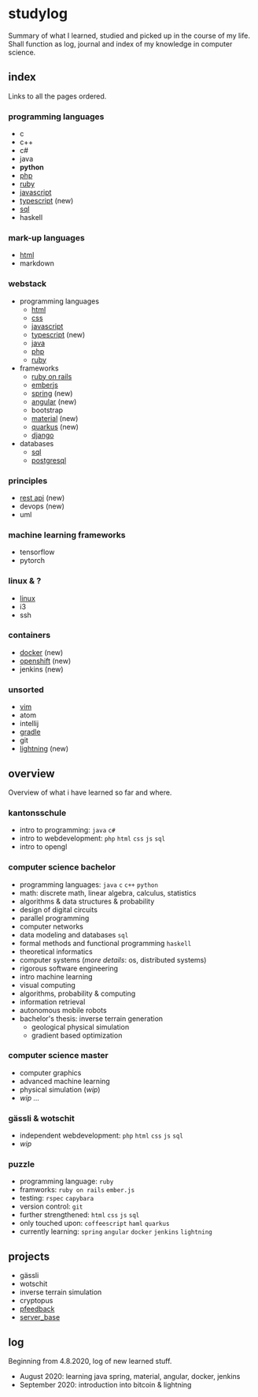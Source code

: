 # studylog
Summary of what I learned, studied and picked up in the course of my life. Shall function as log, journal and index of my knowledge in computer science.

## index

Links to all the pages ordered.

### programming languages
- c
- c++
- c#
- java
- **python**
- [php](technologies/php.md)
- [ruby](technologies/ruby.md)
- [javascript](technologies/javascript.md)
- [typescript](technologies/typescript.md) (new)
- [sql](technologies/sql.md)
- haskell

### mark-up languages
- [html](technologies/html.md)
- markdown

### webstack
- programming languages
  - [html](technologies/html.md)
  - [css](technologies/css.md)
  - [javascript](technologies/javascript.md)
  - [typescript](technologies/typescript.md) (new)
  - [java](technologies/java.md)
  - [php](technologies/php.md)
  - [ruby](technologies/ruby.md)
- frameworks
  - [ruby on rails](technologies/ruby_on_rails.md)
  - [emberjs](technologies/emberjs.md)
  - [spring](technologies/spring.md) (new)
  - [angular](technologies/angular.md) (new)
  - bootstrap
  - [material](material.md) (new)
  - [quarkus](technilogies/quarkus.md) (new)
  - [django](technologies/django.md)
- databases
  - [sql](technologies/sql.md)
  - [postgresql](technologies/postgresql.md)

### principles
- [rest api](technologies/rest_api.md) (new)
- devops (new)
- uml

### machine learning frameworks
- tensorflow
- pytorch

### linux & ?
- [linux](technologies/linux.md)
- i3
- ssh


### containers
- [docker](docker.md) (new)
- [openshift](openshift.md) (new)
- jenkins (new)

### unsorted
- [vim](technologies/vim.md)
- atom
- intellij
- [gradle](technologies/gradle.md)
- git
- [lightning](technologies/lightning.md) (new)


## overview
Overview of what i have learned so far and where.

### kantonsschule
- intro to programming: `java` `c#`
- intro to webdevelopment: `php` `html` `css` `js` `sql`
- intro to opengl

### computer science bachelor
- programming languages: `java` `c` `c++` `python`
- math: discrete math, linear algebra, calculus, statistics
- algorithms & data structures & probability
- design of digital circuits
- parallel programming
- computer networks
- data modeling and databases `sql`
- formal methods and functional programming `haskell`
- theoretical informatics
- computer systems (_more details_: os, distributed systems)
- rigorous software engineering
- intro machine learning
- visual computing
- algorithms, probability & computing
- information retrieval
- autonomous mobile robots
- bachelor's thesis: inverse terrain generation
    - geological physical simulation
    - gradient based optimization

### computer science master
- computer graphics
- advanced machine learning
- physical simulation (_wip_)
- _wip ..._

### gässli & wotschit
- independent webdevelopment: `php` `html` `css` `js` `sql`
- _wip_

### puzzle
- programming language: `ruby`
- framworks: `ruby on rails` `ember.js`
- testing: `rspec` `capybara`
- version control: `git`
- further strengthened: `html` `css` `js` `sql`
- only touched upon: `coffeescript` `haml` `quarkus`
- currently learning: `spring` `angular` `docker` `jenkins` `lightning`


## projects

- gässli
- wotschit
- inverse terrain simulation
- cryptopus
- [pfeedback](projects/pfeedback.md)
- [server_base](projects/server_base.md)

## log
Beginning from 4.8.2020, log of new learned stuff.
- August 2020: learning java spring, material, angular, docker, jenkins
- September 2020: introduction into bitcoin & lightning
